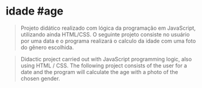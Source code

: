 # idade   #age

>Projeto didático realizado com lógica da programação em JavaScript, utilizando ainda HTML/CSS.
O seguinte projeto consiste no usuário por uma data e o programa realizará o calculo da idade com uma foto do gênero escolhida.

>Didactic project carried out with JavaScript programming logic, also using HTML / CSS.
The following project consists of the user for a date and the program will calculate the age with a photo of the chosen gender.
